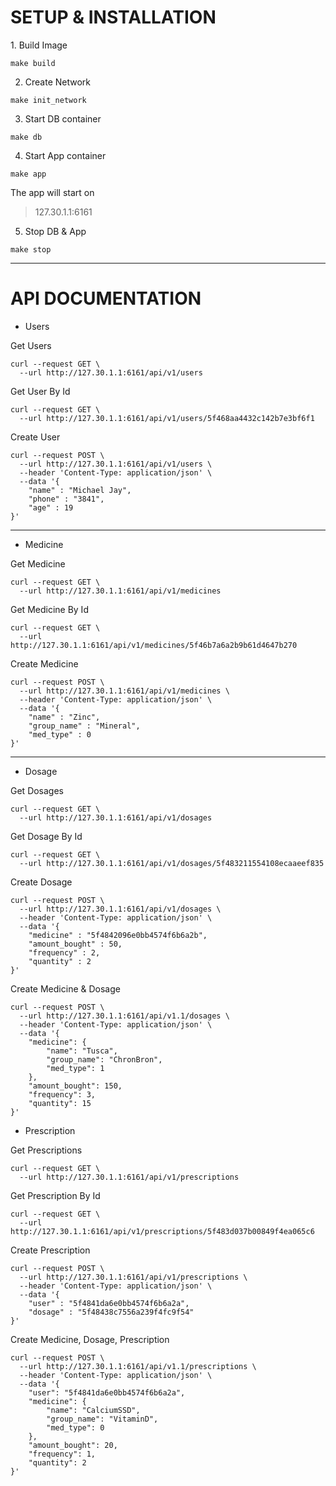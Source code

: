 <h1>SETUP & INSTALLATION </h1>
1. Build Image

```
make build
```

2. Create Network

```
make init_network
```

3. Start DB container

```
make db
```

4. Start App container

```
make app
```

The app will start on <blockquote> 127.30.1.1:6161 </blockquote>

5. Stop DB & App

```
make stop
```

---

<h1> API DOCUMENTATION</h1>

<ul><li>Users</li></ul>

<p>Get Users</p>

```
curl --request GET \
  --url http://127.30.1.1:6161/api/v1/users
```

<p>Get User By Id</p>

```
curl --request GET \
  --url http://127.30.1.1:6161/api/v1/users/5f468aa4432c142b7e3bf6f1
```

<p>Create User</p>

```
curl --request POST \
  --url http://127.30.1.1:6161/api/v1/users \
  --header 'Content-Type: application/json' \
  --data '{
	"name" : "Michael Jay",
	"phone" : "3841",
	"age" : 19
}'
```

---

<ul><li>Medicine</li></ul>
<p>Get Medicine</p>

```
curl --request GET \
  --url http://127.30.1.1:6161/api/v1/medicines
```

<p>Get Medicine By Id</p>

```
curl --request GET \
  --url http://127.30.1.1:6161/api/v1/medicines/5f46b7a6a2b9b61d4647b270

```

<p>Create Medicine</p>

```
curl --request POST \
  --url http://127.30.1.1:6161/api/v1/medicines \
  --header 'Content-Type: application/json' \
  --data '{
	"name" : "Zinc",
	"group_name" : "Mineral",
	"med_type" : 0
}'

```

---

<ul><li>Dosage</li></ul>

<p>Get Dosages</p>

```
curl --request GET \
  --url http://127.30.1.1:6161/api/v1/dosages
```

<p>Get Dosage By Id</p>

```
curl --request GET \
  --url http://127.30.1.1:6161/api/v1/dosages/5f483211554108ecaaeef835
```

<p>Create Dosage</p>

```
curl --request POST \
  --url http://127.30.1.1:6161/api/v1/dosages \
  --header 'Content-Type: application/json' \
  --data '{
	"medicine" : "5f4842096e0bb4574f6b6a2b",
	"amount_bought" : 50,
	"frequency" : 2,
	"quantity" : 2
}'
```

<p>Create Medicine & Dosage</p>

```
curl --request POST \
  --url http://127.30.1.1:6161/api/v1.1/dosages \
  --header 'Content-Type: application/json' \
  --data '{
	"medicine": {
		"name": "Tusca",
		"group_name": "ChronBron",
		"med_type": 1
	},
	"amount_bought": 150,
	"frequency": 3,
	"quantity": 15
}'
```

<ul><li>Prescription</li></ul>

<p> Get Prescriptions</p>

```
curl --request GET \
  --url http://127.30.1.1:6161/api/v1/prescriptions
```

<p> Get Prescription By Id</p>

```
curl --request GET \
  --url http://127.30.1.1:6161/api/v1/prescriptions/5f483d037b00849f4ea065c6
```

<p>Create Prescription</p>

```
curl --request POST \
  --url http://127.30.1.1:6161/api/v1/prescriptions \
  --header 'Content-Type: application/json' \
  --data '{
	"user" : "5f4841da6e0bb4574f6b6a2a",
	"dosage" : "5f48438c7556a239f4fc9f54"
}'
```

<p> Create Medicine, Dosage, Prescription </p>

```
curl --request POST \
  --url http://127.30.1.1:6161/api/v1.1/prescriptions \
  --header 'Content-Type: application/json' \
  --data '{
	"user": "5f4841da6e0bb4574f6b6a2a",
	"medicine": {
		"name": "CalciumSSD",
		"group_name": "VitaminD",
		"med_type": 0
	},
	"amount_bought": 20,
	"frequency": 1,
	"quantity": 2
}'
```
